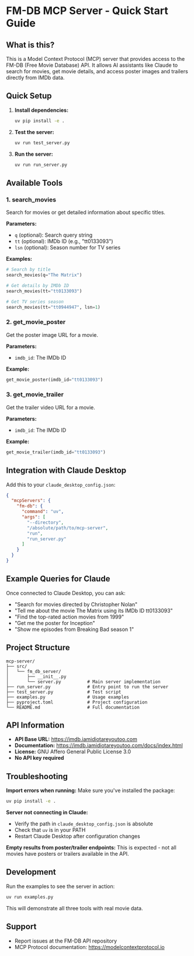 # FM-DB MCP Server - Quick Start Guide

## What is this?

This is a Model Context Protocol (MCP) server that provides access to the FM-DB (Free Movie Database) API. It allows AI assistants like Claude to search for movies, get movie details, and access poster images and trailers directly from IMDb data.

## Quick Setup

1. **Install dependencies:**
   ```bash
   uv pip install -e .
   ```

2. **Test the server:**
   ```bash
   uv run test_server.py
   ```

3. **Run the server:**
   ```bash
   uv run run_server.py
   ```

## Available Tools

### 1. search_movies
Search for movies or get detailed information about specific titles.

**Parameters:**
- `q` (optional): Search query string
- `tt` (optional): IMDb ID (e.g., "tt0133093")
- `lsn` (optional): Season number for TV series

**Examples:**
```python
# Search by title
search_movies(q="The Matrix")

# Get details by IMDb ID
search_movies(tt="tt0133093")

# Get TV series season
search_movies(tt="tt0944947", lsn=1)
```

### 2. get_movie_poster
Get the poster image URL for a movie.

**Parameters:**
- `imdb_id`: The IMDb ID

**Example:**
```python
get_movie_poster(imdb_id="tt0133093")
```

### 3. get_movie_trailer
Get the trailer video URL for a movie.

**Parameters:**
- `imdb_id`: The IMDb ID

**Example:**
```python
get_movie_trailer(imdb_id="tt0133093")
```

## Integration with Claude Desktop

Add this to your `claude_desktop_config.json`:

```json
{
  "mcpServers": {
    "fm-db": {
      "command": "uv",
      "args": [
        "--directory",
        "/absolute/path/to/mcp-server",
        "run",
        "run_server.py"
      ]
    }
  }
}
```

## Example Queries for Claude

Once connected to Claude Desktop, you can ask:

- "Search for movies directed by Christopher Nolan"
- "Tell me about the movie The Matrix using its IMDb ID tt0133093"
- "Find the top-rated action movies from 1999"
- "Get me the poster for Inception"
- "Show me episodes from Breaking Bad season 1"

## Project Structure

```
mcp-server/
├── src/
│   └── fm_db_server/
│       ├── __init__.py
│       └── server.py          # Main server implementation
├── run_server.py              # Entry point to run the server
├── test_server.py             # Test script
├── examples.py                # Usage examples
├── pyproject.toml             # Project configuration
└── README.md                  # Full documentation
```

## API Information

- **API Base URL:** https://imdb.iamidiotareyoutoo.com
- **Documentation:** https://imdb.iamidiotareyoutoo.com/docs/index.html
- **License:** GNU Affero General Public License 3.0
- **No API key required**

## Troubleshooting

**Import errors when running:**
Make sure you've installed the package:
```bash
uv pip install -e .
```

**Server not connecting in Claude:**
- Verify the path in `claude_desktop_config.json` is absolute
- Check that `uv` is in your PATH
- Restart Claude Desktop after configuration changes

**Empty results from poster/trailer endpoints:**
This is expected - not all movies have posters or trailers available in the API.

## Development

Run the examples to see the server in action:
```bash
uv run examples.py
```

This will demonstrate all three tools with real movie data.

## Support

- Report issues at the FM-DB API repository
- MCP Protocol documentation: https://modelcontextprotocol.io
